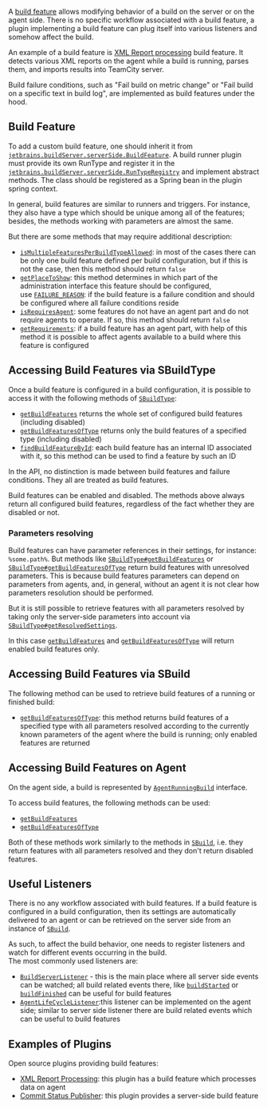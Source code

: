 [//]: # (title: Build Features and Failure Conditions)
[//]: # (auxiliary-id: Build+Features.html)

A [build feature](https://www.jetbrains.com/help/teamcity/adding-build-features.html) allows modifying behavior of a build on the server or on the agent side.
There is no specific workflow associated with a build feature, a plugin implementing a build feature can plug itself into various listeners and somehow affect the build.

An example of a build feature is [XML Report processing](https://github.com/JetBrains/teamcity-xml-tests-reporting) build feature. It detects various XML reports on the agent 
while a build is running, parses them, and imports results into TeamCity server. 

<note>
  
Build failure conditions, such as "Fail build on metric change" or "Fail build on a specific text in build log", are implemented as build features under the hood.
</note>

## Build Feature

To add a custom build feature, one should inherit it from [`jetbrains.buildServer.serverSide.BuildFeature`](http://javadoc.jetbrains.net/teamcity/openapi/current/jetbrains/buildServer/serverSide/RunType.html). A build runner plugin must provide its own RunType and register it in the [`jetbrains.buildServer.serverSide.RunTypeRegistry`](http://javadoc.jetbrains.net/teamcity/openapi/current/jetbrains/buildServer/serverSide/BuildFeature.html)
and implement abstract methods. The class should be registered as a Spring bean in the plugin spring context.

In general, build features are similar to runners and triggers. For instance, they also have a type which should be unique among all of the features; besides, the methods 
working with parameters are almost the same.

But there are some methods that may require additional description:
* [`isMultipleFeaturesPerBuildTypeAllowed`](http://javadoc.jetbrains.net/teamcity/openapi/current/jetbrains/buildServer/serverSide/BuildFeature.html#isMultipleFeaturesPerBuildTypeAllowed--): in most of the cases there can be only one build feature defined per build configuration, 
but if this is not the case, then this method should return `false`
* [`getPlaceToShow`](http://javadoc.jetbrains.net/teamcity/openapi/current/jetbrains/buildServer/serverSide/BuildFeature.html#getPlaceToShow--): this method determines in which part of the administration interface this feature should be configured,  
use [`FAILURE_REASON`](http://javadoc.jetbrains.net/teamcity/openapi/current/jetbrains/buildServer/serverSide/BuildFeature.PlaceToShow.html#FAILURE_REASON): if the build feature is a failure condition and should be configured where all failure conditions reside
* [`isRequiresAgent`](http://javadoc.jetbrains.net/teamcity/openapi/current/jetbrains/buildServer/serverSide/BuildFeature.html#isRequiresAgent--): some features do not have an agent part and do not require agents to operate. If so, this method should return `false`
* [`getRequirements`](http://javadoc.jetbrains.net/teamcity/openapi/current/jetbrains/buildServer/serverSide/BuildFeature.html#getRequirements-java.util.Map-): if a build feature has an agent part, with help of this method it is possible to affect agents available to a build where this feature is configured     

## Accessing Build Features via SBuildType

Once a build feature is configured in a build configuration, it is possible to access it with the following methods of [`SBuildType`](http://javadoc.jetbrains.net/teamcity/openapi/current/jetbrains/buildServer/serverSide/SBuildType.html):
* [`getBuildFeatures`](http://javadoc.jetbrains.net/teamcity/openapi/current/jetbrains/buildServer/serverSide/BuildTypeSettings.html#getBuildFeatures--) returns the whole set of configured build features (including disabled)
* [`getBuildFeaturesOfType`](http://javadoc.jetbrains.net/teamcity/openapi/current/jetbrains/buildServer/serverSide/BuildTypeSettings.html#getBuildFeaturesOfType-java.lang.String-) returns only the build features of a specified type (including disabled)
* [`findBuildFeatureById`](http://javadoc.jetbrains.net/teamcity/openapi/current/jetbrains/buildServer/serverSide/BuildTypeSettings.html#findBuildFeatureById-java.lang.String-): each build feature has an internal ID associated with it, so this method can be used to find a feature by such an ID

<note>
  
In the API, no distinction is made between build features and failure conditions. They all are treated as build features.
</note>

<note>
  
Build features can be enabled and disabled. The methods above always return all configured build features, regardless of the fact whether they are disabled or not.
</note>

### Parameters resolving

Build features can have parameter references in their settings, for instance: ``%some.path%``. But methods like [`SBuildType#getBuildFeatures`](http://javadoc.jetbrains.net/teamcity/openapi/current/jetbrains/buildServer/serverSide/BuildTypeSettings.html#getBuildFeatures--) 
or [`SBuildType#getBuildFeaturesOfType`](http://javadoc.jetbrains.net/teamcity/openapi/current/jetbrains/buildServer/serverSide/BuildTypeSettings.html#getBuildFeaturesOfType-java.lang.String-) 
return build features with unresolved parameters. This is because build features parameters can depend on parameters from agents, and, in general, without an agent 
it is not clear how parameters resolution should be performed.

But it is still possible to retrieve features with all parameters resolved by taking only the server-side parameters into account via [`SBuildType#getResolvedSettings`](
http://javadoc.jetbrains.net/teamcity/openapi/current/jetbrains/buildServer/serverSide/ResolvedSettings.html).


<note>
 
In this case [`getBuildFeatures`](http://javadoc.jetbrains.net/teamcity/openapi/current/jetbrains/buildServer/serverSide/ResolvedSettings.html#getBuildFeatures--) 
and [`getBuildFeaturesOfType`](http://javadoc.jetbrains.net/teamcity/openapi/current/jetbrains/buildServer/serverSide/ResolvedSettings.html#getBuildFeaturesOfType-java.lang.String-)
will return enabled build features only.
</note>

## Accessing Build Features via SBuild

The following method can be used to retrieve build features of a running or finished build:
* [`getBuildFeaturesOfType`](http://javadoc.jetbrains.net/teamcity/openapi/current/jetbrains/buildServer/serverSide/SBuild.html#getBuildFeaturesOfType-java.lang.String-): this method 
returns build features of a specified type with all parameters resolved according to the currently known parameters of the agent where the build is running; only enabled features are returned

## Accessing Build Features on Agent

On the agent side, a build is represented by [`AgentRunningBuild`](http://javadoc.jetbrains.net/teamcity/openapi/current/jetbrains/buildServer/agent/AgentRunningBuild.html) interface.   

To access build features, the following methods can be used:
* [`getBuildFeatures`](http://javadoc.jetbrains.net/teamcity/openapi/current/jetbrains/buildServer/agent/AgentRunningBuild.html#getBuildFeatures--) 
* [`getBuildFeaturesOfType`](http://javadoc.jetbrains.net/teamcity/openapi/current/jetbrains/buildServer/agent/AgentRunningBuild.html#getBuildFeaturesOfType-java.lang.String-) 

Both of these methods work similarly to the methods in [`SBuild`](http://javadoc.jetbrains.net/teamcity/openapi/current/jetbrains/buildServer/serverSide/SBuild.html), i.e. they return features 
with all parameters resolved and they don't return disabled features.

## Useful Listeners

There is no any workflow associated with build features. If a build feature is configured in a build configuration, then its settings are automatically delivered
to an agent or can be retrieved on the server side from an instance of [`SBuild`](http://javadoc.jetbrains.net/teamcity/openapi/current/jetbrains/buildServer/serverSide/SBuild.html).

As such, to affect the build behavior, one needs to register listeners and watch for different events occurring in the build.   
The most commonly used listeners are:
* [`BuildServerListener`](http://javadoc.jetbrains.net/teamcity/openapi/current/jetbrains/buildServer/serverSide/BuildServerListener.html) - this is the main place 
where all server side events can be watched; all build related events there, like [`buildStarted`](http://javadoc.jetbrains.net/teamcity/openapi/current/jetbrains/buildServer/serverSide/BuildServerListener.html#buildStarted-jetbrains.buildServer.serverSide.SRunningBuild-) 
or [`buildFinished`](http://javadoc.jetbrains.net/teamcity/openapi/current/jetbrains/buildServer/serverSide/BuildServerListener.html#buildFinished-jetbrains.buildServer.serverSide.SRunningBuild-) can be useful for build features
* [`AgentLifeCycleListener`](http://javadoc.jetbrains.net/teamcity/openapi/current/jetbrains/buildServer/agent/AgentLifeCycleListener.html):this listener can be implemented
on the agent side; similar to server side listener there are build related events which can be useful to build features

## Examples of Plugins

Open source plugins providing build features:

* [XML Report Processing](https://github.com/JetBrains/teamcity-xml-tests-reporting): this plugin has a build feature which processes data on agent
* [Commit Status Publisher](https://github.com/JetBrains/commit-status-publisher): this plugin provides a server-side build feature


